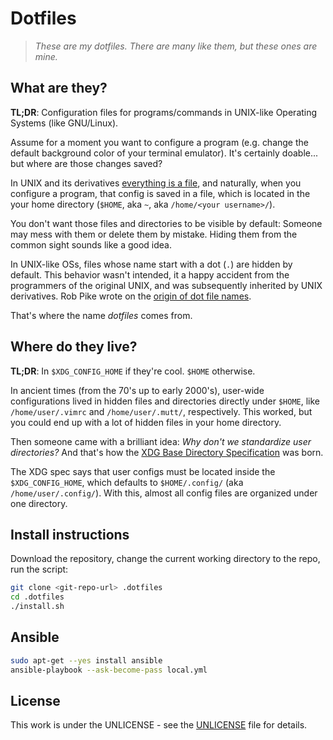 # Dotfiles

> _These are my dotfiles. There are many like them, but these ones are mine._

## What are they?

**TL;DR**: Configuration files for programs/commands in UNIX-like Operating
Systems (like GNU/Linux).

Assume for a moment you want to configure a program (e.g. change the default
background color of your terminal emulator). It's certainly doable... but
where are those changes saved?

In UNIX and its derivatives [everything is a file], and naturally, when you
configure a program, that config is saved in a file, which is located in the
your home directory (`$HOME`, aka `~`, aka `/home/<your username>/`).

[everything is a file]: https://en.wikipedia.org/wiki/Everything_is_a_file

You don't want those files and directories to be visible by default: Someone
may mess with them or delete them by mistake. Hiding them from the common
sight sounds like a good idea.

In UNIX-like OSs, files whose name start with a dot (`.`) are hidden by
default. This behavior wasn't intended, it a happy accident from the
programmers of the original UNIX, and was subsequently inherited by UNIX
derivatives. Rob Pike wrote on the [origin of dot file names].

[origin of dot file names]: http://xahlee.info/UnixResource_dir/writ/unix_origin_of_dot_filename.html

That's where the name _dotfiles_ comes from.

## Where do they live?

**TL;DR**: In `$XDG_CONFIG_HOME` if they're cool. `$HOME` otherwise.

In ancient times (from the 70's up to early 2000's), user-wide configurations
lived in hidden files and directories directly under `$HOME`, like
`/home/user/.vimrc` and `/home/user/.mutt/`, respectively. This worked, but
you could end up with a lot of hidden files in your home directory.

Then someone came with a brilliant idea: _Why don't we standardize user
directories?_ And that's how the [XDG Base Directory Specification] was born.

[XDG Base Directory Specification]: https://standards.freedesktop.org/basedir-spec/basedir-spec-latest.html

The XDG spec says that user configs must be located inside the
`$XDG_CONFIG_HOME`, which defaults to `$HOME/.config/` (aka
`/home/user/.config/`). With this, almost all config files are organized under
one directory.

## Install instructions

Download the repository, change the current working directory to the repo, run
the script:

```sh
git clone <git-repo-url> .dotfiles
cd .dotfiles
./install.sh
```

## Ansible

```sh
sudo apt-get --yes install ansible
ansible-playbook --ask-become-pass local.yml
```

## License

This work is under the UNLICENSE - see the [UNLICENSE] file for details.

[UNLICENSE]: UNLICENSE
